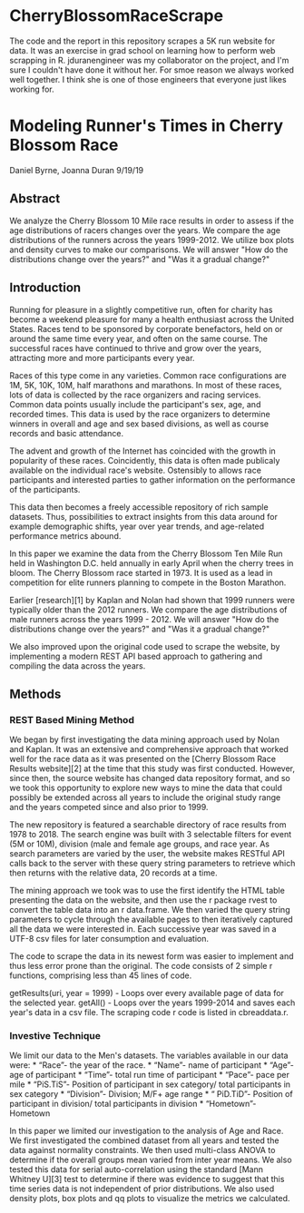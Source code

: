# CherryBlossomRaceScrape

The code and the report in this repository scrapes a 5K run website for data.  It was an exercise in grad school on learning how to perform web scrapping in R.  jduranengineer was my collaborator on the project, and I'm sure I couldn't have done it without her.  For smoe reason we always worked well together.  I think she is one of those engineers that everyone just likes working for.


# Modeling Runner's Times in Cherry Blossom Race

Daniel Byrne, Joanna Duran
9/19/19

## Abstract

We analyze the Cherry Blossom 10 Mile race results in order to assess if the age distributions of racers changes over the years. We compare the age distributions of the runners across the years 1999-2012. We utilize box plots and density curves to make our comparisons. We will answer "How do the distributions change over the years?" and "Was it a gradual change?"

## Introduction

Running for pleasure in a slightly competitive run, often for charity has become a weekend pleasure for many a health enthusiast across the United States. Races tend to be sponsored by corporate benefactors, held on or around the same time every year, and often on the same course. The successful races have continued to thrive and grow over the years, attracting more and more participants every year.

Races of this type come in any varieties. Common race configurations are 1M, 5K, 10K, 10M, half marathons and marathons. In most of these races, lots of data is collected by the race organizers and racing services. Common data points usually include the participant's sex, age, and recorded times. This data is used by the race organizers to determine winners in overall and age and sex based divisions, as well as course records and basic attendance.

The advent and growth of the Internet has coincided with the growth in popularity of these races. Coincidently, this data is often made publicaly available on the individual race's website. Ostensibly to allows race participants and interested parties to gather information on the performance of the participants.

This data then becomes a freely accessible repository of rich sample datasets. Thus, possibilities to extract insights from this data around for example demographic shifts, year over year trends, and age-related performance metrics abound.

In this paper we examine the data from the Cherry Blossom Ten Mile Run held in Washington D.C. held annually in early April when the cherry trees in bloom. The Cherry Blossom race started in 1973. It is used as a lead in competition for elite runners planning to compete in the Boston Marathon.

Earlier [research][1] by Kaplan and Nolan had shown that 1999 runners were typically older than the 2012 runners. We compare the age distributions of male runners across the years 1999 - 2012. We will answer "How do the distributions change over the years?" and "Was it a gradual change?"

We also improved upon the original code used to scrape the website, by implementing a modern REST API based approach to gathering and compiling the data across the years.

## Methods

### REST Based Mining Method

We began by first investigating the data mining approach used by Nolan and Kaplan. It was an extensive and comprehensive approach that worked well for the race data as it was presented on the [Cherry Blossom Race Results website][2] at the time that this study was first conducted. However, since then, the source website has changed data repository format, and so we took this opportunity to explore new ways to mine the data that could possibly be extended across all years to include the original study range and the years competed since and also prior to 1999.

The new repository is featured a searchable directory of race results from 1978 to 2018. The search engine was built with 3 selectable filters for event (5M or 10M), division (male and female age groups, and race year. As search parameters are varied by the user, the website makes RESTful API calls back to the server with these query string parameters to retrieve which then returns with the relative data, 20 records at a time.

The mining approach we took was to use the first identify the HTML table presenting the data on the website, and then use the r package rvest to convert the table data into an r data.frame. We then varied the query string parameters to cycle through the available pages to then iteratively captured all the data we were interested in. Each successive year was saved in a UTF-8 csv files for later consumption and evaluation.

The code to scrape the data in its newest form was easier to implement and thus less error prone than the original. The code consists of 2 simple r functions, comprising less than 45 lines of code.

getResults(uri, year = 1999) - Loops over every available page of data for the selected year.
getAll() - Loops over the years 1999-2014 and saves each year's data in a csv file.
The scraping code r code is listed in cbreaddata.r.

### Investive Technique

We limit our data to the Men's datasets. The variables available in our data were: * “Race”- the year of the race. * “Name”- name of participant * “Age”- age of participant * “Time”- total run time of participant * “Pace”- pace per mile * “PiS.TiS”- Position of participant in sex category/ total participants in sex category * “Division”- Division; M/F+ age range * “ PiD.TiD”- Position of participant in division/ total participants in division * “Hometown”- Hometown

In this paper we limited our investigation to the analysis of Age and Race. We first investigated the combined dataset from all years and tested the data against normality constraints. We then used multi-class ANOVA to determine if the overall groups mean varied from inter year means. We also tested this data for serial auto-correlation using the standard [Mann Whitney U][3] test to determine if there was evidence to suggest that this time series data is not independent of prior distributions. We also used density plots, box plots and qq plots to visualize the metrics we calculated.


 
